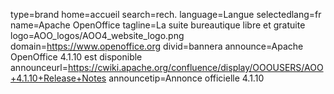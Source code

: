 type=brand
home=accueil
search=rech.
language=Langue
selectedlang=fr
name=Apache OpenOffice
tagline=La suite bureautique libre et gratuite
logo=AOO_logos/AOO4_website_logo.png
domain=https://www.openoffice.org
divid=bannera
announce=Apache OpenOffice 4.1.10 est disponible
announceurl=https://cwiki.apache.org/confluence/display/OOOUSERS/AOO+4.1.10+Release+Notes
announcetip=Annonce officielle 4.1.10
~~~~~~

